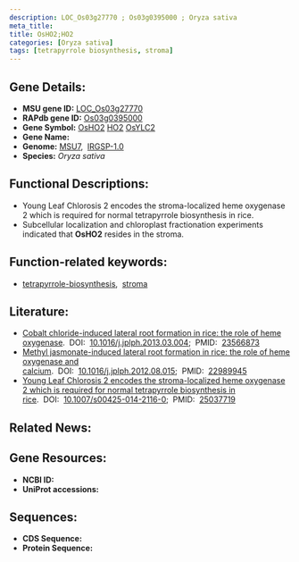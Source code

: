 ```yaml
---
description: LOC_Os03g27770 ; Os03g0395000 ; Oryza sativa
meta_title:
title: OsHO2;HO2
categories: [Oryza sativa]
tags: [tetrapyrrole biosynthesis, stroma]
---
```


## Gene Details:
- **MSU gene ID:** [LOC_Os03g27770](http://rice.uga.edu/cgi-bin/ORF_infopage.cgi?orf=LOC_Os03g27770)  
- **RAPdb gene ID:** [Os03g0395000](https://rapdb.dna.affrc.go.jp/locus/?name=Os03g0395000)  
- **Gene Symbol:** <u>OsHO2</u>&nbsp;<u>HO2</u>&nbsp;<u>OsYLC2</u>
- **Gene Name:**
- **Genome:**  [MSU7](http://rice.uga.edu/),&nbsp;&nbsp;[IRGSP-1.0](https://rapdb.dna.affrc.go.jp/download/irgsp1.html)
- **Species:** *Oryza sativa*

## Functional Descriptions:
   - Young Leaf Chlorosis 2 encodes the stroma-localized heme oxygenase 2 which is required for normal tetrapyrrole biosynthesis in rice.
   - Subcellular localization and chloroplast fractionation experiments indicated that **OsHO2** resides in the stroma.

## Function-related keywords:
   - [tetrapyrrole-biosynthesis](/tags/tetrapyrrole-biosynthesis/),&nbsp;&nbsp;[stroma](/tags/stroma/)

## Literature:
   - [Cobalt chloride-induced lateral root formation in rice: the role of heme oxygenase](https://www.doi.org/10.1016/j.jplph.2013.03.004).&nbsp;&nbsp;DOI:&nbsp;&nbsp;[10.1016/j.jplph.2013.03.004](https://www.doi.org/10.1016/j.jplph.2013.03.004);&nbsp;&nbsp;PMID:&nbsp;&nbsp;[23566873](https://pubmed.ncbi.nlm.nih.gov/23566873/)
   - [Methyl jasmonate-induced lateral root formation in rice: the role of heme oxygenase and calcium](https://www.doi.org/10.1016/j.jplph.2012.08.015).&nbsp;&nbsp;DOI:&nbsp;&nbsp;[10.1016/j.jplph.2012.08.015](https://www.doi.org/10.1016/j.jplph.2012.08.015);&nbsp;&nbsp;PMID:&nbsp;&nbsp;[22989945](https://pubmed.ncbi.nlm.nih.gov/22989945/)
   - [Young Leaf Chlorosis 2 encodes the stroma-localized heme oxygenase 2 which is required for normal tetrapyrrole biosynthesis in rice](https://www.doi.org/10.1007/s00425-014-2116-0).&nbsp;&nbsp;DOI:&nbsp;&nbsp;[10.1007/s00425-014-2116-0](https://www.doi.org/10.1007/s00425-014-2116-0);&nbsp;&nbsp;PMID:&nbsp;&nbsp;[25037719](https://pubmed.ncbi.nlm.nih.gov/25037719/)

## Related News:

## Gene Resources:
- **NCBI ID:**  []()
- **UniProt accessions:** [](https://www.uniprot.org/uniprotkb//entry)

## Sequences:
- **CDS Sequence:**
- **Protein Sequence:**
